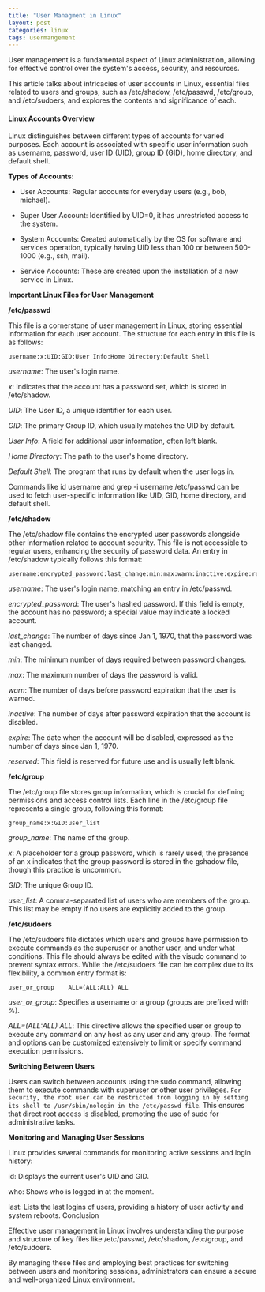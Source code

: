 ```yaml
---
title: "User Managment in Linux"
layout: post
categories: linux 
tags: usermangement  
---
```


User management is a fundamental aspect of Linux administration, allowing for effective control over the system's access, security, and resources. 

This article talks  about intricacies of user accounts in Linux, essential files related to users and groups, such as /etc/shadow, /etc/passwd, /etc/group, and /etc/sudoers, and explores the contents and significance of each.


#### Linux Accounts Overview

Linux distinguishes between different types of accounts for varied purposes. Each account is associated with specific user information such as username, password, user ID (UID), group ID (GID), home directory, and default shell.

**Types of Accounts:**
* User Accounts: Regular accounts for everyday users (e.g., bob, michael).

* Super User Account: Identified by UID=0, it has unrestricted access to the system.

* System Accounts: Created automatically by the OS for software and services operation, typically having UID less than 100 or between 500-1000 (e.g., ssh, mail).

* Service Accounts: These are created upon the installation of a new service in Linux.


**Important Linux Files for User Management**

**/etc/passwd**

This file is a cornerstone of user management in Linux, storing essential information for each user account. The structure for each entry in this file is as follows:

```
username:x:UID:GID:User Info:Home Directory:Default Shell
```

*username*: The user's login name.

*x*: Indicates that the account has a password set, which is stored in /etc/shadow.

*UID*: The User ID, a unique identifier for each user.

*GID*: The primary Group ID, which usually matches the UID by default.

*User Info*: A field for additional user information, often left blank.

*Home Directory*: The path to the user's home directory.

*Default Shell*: The program that runs by default when the user logs in.

Commands like id username and grep -i username /etc/passwd can be used to fetch user-specific information like UID, GID, home directory, and default shell.

**/etc/shadow**

The /etc/shadow file contains the encrypted user passwords alongside other information related to account security. This file is not accessible to regular users, enhancing the security of password data. An entry in /etc/shadow typically follows this format:

```
username:encrypted_password:last_change:min:max:warn:inactive:expire:reserved
```
*username*: The user's login name, matching an entry in /etc/passwd.

*encrypted_password*: The user's hashed password. If this field is empty, the account has no password; a special value may indicate a locked account.

*last_change*: The number of days since Jan 1, 1970, that the password was last changed.

*min*: The minimum number of days required between password changes.

*max*: The maximum number of days the password is valid.

*warn*: The number of days before password expiration that the user is warned.

*inactive*: The number of days after password expiration that the account is disabled.

*expire*: The date when the account will be disabled, expressed as the number of days since Jan 1, 1970.

*reserved*: This field is reserved for future use and is usually left blank.

**/etc/group**

The /etc/group file stores group information, which is crucial for defining permissions and access control lists. Each line in the /etc/group file represents a single group, following this format:

```
group_name:x:GID:user_list
```
*group_name*: The name of the group.

*x*: A placeholder for a group password, which is rarely used; the presence of an x indicates that the group password is stored in the gshadow file, though this practice is uncommon.

*GID*: The unique Group ID.

*user_list*: A comma-separated list of users who are members of the group. This list may be empty if no users are explicitly added to the group.

**/etc/sudoers**

The /etc/sudoers file dictates which users and groups have permission to execute commands as the superuser or another user, and under what conditions. This file should always be edited with the visudo command to prevent syntax errors. 
While the /etc/sudoers file can be complex due to its flexibility, a common entry format is:

```
user_or_group    ALL=(ALL:ALL) ALL
```
*user_or_group*: Specifies a username or a group (groups are prefixed with %).

*ALL=(ALL:ALL) ALL*: This directive allows the specified user or group to execute any command on any host as any user and any group. The format and options can be customized extensively to limit or specify command execution permissions.


**Switching Between Users**

Users can switch between accounts using the sudo command, allowing them to execute commands with superuser or other user privileges. ```For security, the root user can be restricted from logging in by setting its shell to /usr/sbin/nologin in the /etc/passwd file```. This ensures that direct root access is disabled, promoting the use of sudo for administrative tasks.

**Monitoring and Managing User Sessions**

Linux provides several commands for monitoring active sessions and login history:

id: Displays the current user's UID and GID.

who: Shows who is logged in at the moment.

last: Lists the last logins of users, providing a history of user activity and system reboots.
Conclusion

Effective user management in Linux involves understanding the purpose and structure of key files like /etc/passwd, /etc/shadow, /etc/group, and /etc/sudoers. 

By managing these files and employing best practices for switching between users and monitoring sessions, administrators can ensure a secure and well-organized Linux environment.